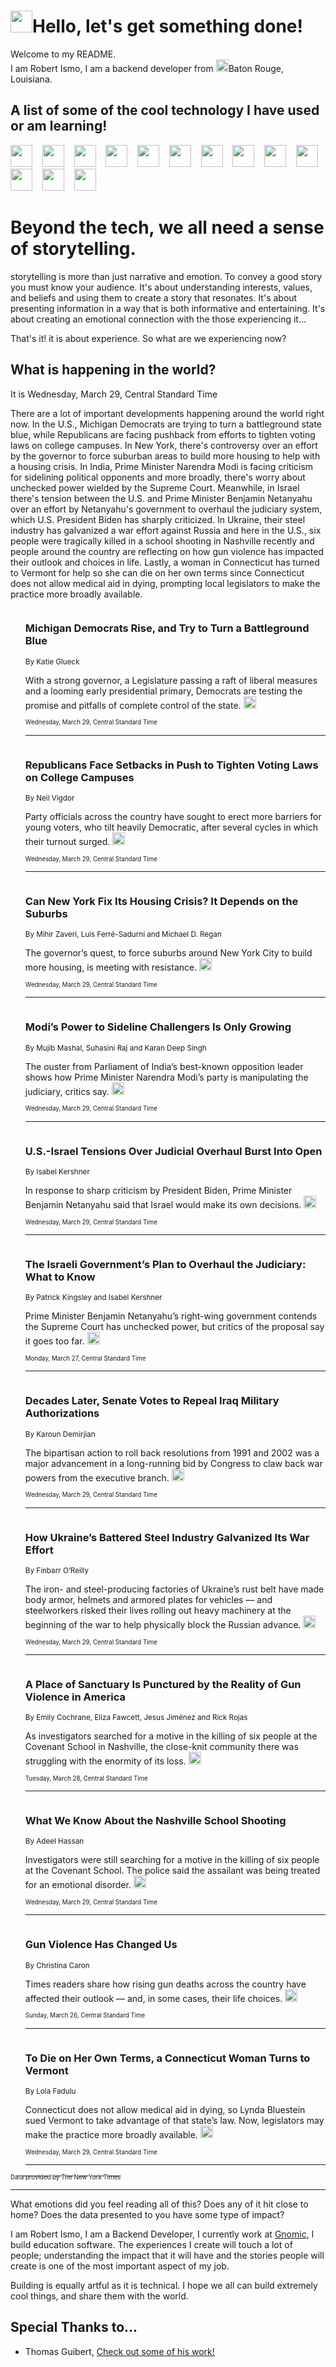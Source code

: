 <h1><img src="https://emojis.slackmojis.com/emojis/images/1643514375/3493/hot-coffee.gif?1643514375" width="35"/>Hello, let's get something done!</h1>

<p>Welcome to my README.<br/>
I am Robert Ismo, I am a backend developer from <img src="https://emojis.slackmojis.com/emojis/images/1638395689/50435/moulin_rouge.png?1638395689" width="20"/>Baton Rouge, Louisiana.</p>
<h2>A list of some of the cool technology I have used or am learning!</h2>
<p>
<img src="https://emojis.slackmojis.com/emojis/images/1643516091/21142/meow_bongotap.gif?1643516091" width="35" alt="">
<img src="https://img.shields.io/badge/Favorite%20Frontend%20Framework-SvelteKit-f83903" alt="">
<img src="https://img.shields.io/badge/Second%20Favorite-Vue-40b581" alt="">
<img src="https://img.shields.io/badge/Most%20Used%20Runtime-Nodejs-78b061" alt="">
<img src="https://emojis.slackmojis.com/emojis/images/1643517416/34482/fire.gif?1643517416" width="35" alt="">
<img src="https://img.shields.io/badge/Javascript%20But%20Better-Typescript-0078ca" alt="">
<img src="https://img.shields.io/badge/Favorite%20Language-Elixir-3e244d" alt="">
<img src="https://img.shields.io/badge/Containerize%20Everything-Docker-6ac9ef" alt="">
<img src="https://emojis.slackmojis.com/emojis/images/1643514596/5999/meow_party.gif?1643514596" width="35" alt="">
<img src="https://img.shields.io/badge/API%20Love%20Language-Graphql-de32a5" alt="">
<img src="https://img.shields.io/badge/Our%20Favorite%20Version%20Controller-Git-e94f33" alt="">
<img src="https://img.shields.io/badge/Favorite%20Database-Redis-d42d1d" alt="">
<img src="https://emojis.slackmojis.com/emojis/images/1643514559/5584/deployparrot.gif?1643514559" width="35" alt="">
<img src="https://img.shields.io/badge/Container%20Interstate-RabbitMQ-f66200" alt="">
<img src="https://img.shields.io/badge/Gotta%20Learn-Kubernetes-316adf" alt="">
<img src="https://img.shields.io/badge/Really%20Mature%20Now-WASM-654fef" alt="">
<img src="https://emojis.slackmojis.com/emojis/images/1666642497/61942/dance_vibe.gif?1666642497" width="35" alt="">
<img src="https://img.shields.io/badge/For%20My%20M1-ARM64-657d96" alt="">
<img src="https://img.shields.io/badge/Loving%20This%20So%20Much-TailwindCSS-17bcb5" alt="">
<img src="https://img.shields.io/badge/Cool%20Build%20Tool-Vite-f9cb24" alt="">
<img src="https://emojis.slackmojis.com/emojis/images/1669231376/62819/working-on-it.gif?1669231376" width="35" alt="">
<img src="https://img.shields.io/badge/Fun%20and%20Easy%20Database-MongoDB-5f8c49" alt="">
<img src="https://img.shields.io/badge/JS%20Life%20Support-NPM-c73737" alt="">
<img src="https://img.shields.io/badge/I%20Liked%20It-DynamoDB-0073b9" alt="">
<img src="https://emojis.slackmojis.com/emojis/images/1643514045/46/question.gif?1643514045" width="35" alt="">
<img src="https://img.shields.io/badge/cool-React-60d6f9" alt="">
<img src="https://img.shields.io/badge/Future%20Big%20Project-Lambda-f37e00" alt="">
<img src="https://img.shields.io/badge/NPM%20But%20Better-PNPM-f1aa07" alt="">
<img src="https://emojis.slackmojis.com/emojis/images/1643514943/9662/fbwow.gif?1643514943" width="35" alt="">
<img src="https://img.shields.io/badge/First%20Language-C-662079" alt="">
<img src="https://img.shields.io/badge/Where%20I%20Deploy%20Frontend-Vercel-000000" alt="">
<img src="https://img.shields.io/badge/Who%20Does%20not%20Want%20an%20App-Swift-f9492a" alt="">
<img src="https://emojis.slackmojis.com/emojis/images/1643514058/151/javascript.png?1643514058" width="35" alt="">
<img src="https://img.shields.io/badge/cool-Python-fbd542" alt="">
<img src="https://img.shields.io/badge/Favorite%20Something-Stripe-656cdc" alt="">
<img src="https://img.shields.io/badge/Of%20Course-HTML5-ed6327" alt="">
<img src="https://emojis.slackmojis.com/emojis/images/1660415405/60731/bomb.gif?1660415405" width="35" alt="">
<img src="https://img.shields.io/badge/hate-CSS-2964ec" alt="">
<img src="https://img.shields.io/badge/Learning-CircleCI-141215" alt="">
<img src="https://img.shields.io/badge/Learning-Rust-fbbb3b" alt="">
<img src="https://emojis.slackmojis.com/emojis/images/1660415397/60712/writing-hand.gif?1660415397" width="35" alt="">
<img src="https://img.shields.io/badge/Dev%20Browser%20of%20Choice-Firefox-cc4e26" alt="">
<img src="https://img.shields.io/badge/Recoverying%20From%20Windows-UNIX-1781e3" alt="">
<img src="https://img.shields.io/badge/LOVE-LogSeq-90c1c2" alt="">
<img src="https://emojis.slackmojis.com/emojis/images/1643514066/223/kirby.gif?1643514066" width="35" alt="">
<img src="https://img.shields.io/badge/Daily%20Driver-MacOS-e6e6e8" alt="">
<img src="https://img.shields.io/badge/Git%20Server-Github-000000" alt="">
<img src="https://img.shields.io/badge/enjoyable-EC2-f17428" alt="">
<img src="https://emojis.slackmojis.com/emojis/images/1643514239/2069/excited.gif?1643514239" width="35" alt="">
</p>
<h1>Beyond the tech, we all need a sense of storytelling.</h1>
<p>storytelling is more than just narrative and emotion. To convey a good story you must know your audience. It's about understanding interests, values, and beliefs and using them to create a story that resonates. It's about presenting information in a way that is both informative and entertaining. It's about creating an emotional connection with the those experiencing it...</p>
<p>That's it! it is about experience. So what are we experiencing now?</p>
<h2>What is happening in the world?</h2>
<p>It is Wednesday, March 29, Central Standard Time</p>
<p>
There are a lot of important developments happening around the world right now. In the U.S., Michigan Democrats are trying to turn a battleground state blue, while Republicans are facing pushback from efforts to tighten voting laws on college campuses. In New York, there&#39;s controversy over an effort by the governor to force suburban areas to build more housing to help with a housing crisis. In India, Prime Minister Narendra Modi is facing criticism for sidelining political opponents and more broadly, there&#39;s worry about unchecked power wielded by the Supreme Court. Meanwhile, in Israel there&#39;s tension between the U.S. and Prime Minister Benjamin Netanyahu over an effort by Netanyahu&#39;s government to overhaul the judiciary system, which U.S. President Biden has sharply criticized. In Ukraine, their steel industry has galvanized a war effort against Russia and here in the U.S., six people were tragically killed in a school shooting in Nashville recently and people around the country are reflecting on how gun violence has impacted their outlook and choices in life. Lastly, a woman in Connecticut has turned to Vermont for help so she can die on her own terms since Connecticut does not allow medical aid in dying, prompting local legislators to make the practice more broadly available.</p>
<ol>
<img src="https://img.shields.io/badge/-us-blue" alt="">
<h3>Michigan Democrats Rise, and Try to Turn a Battleground Blue</h3>
<sub>By Katie Glueck</sub>
<p>With a strong governor, a Legislature passing a raft of liberal measures and a looming early presidential primary, Democrats are testing the promise and pitfalls of complete control of the state.  <a href="https://nyti.ms/3KeVv0T"><img src="https://developer.nytimes.com/files/poweredby_nytimes_30b.png?v=1583354208352" height="20"></a></p>
<sub><sub>Wednesday, March 29, Central Standard Time</sub></sub>
<hr/>
<img src="https://img.shields.io/badge/-us-blue" alt="">
<h3>Republicans Face Setbacks in Push to Tighten Voting Laws on College Campuses</h3>
<sub>By Neil Vigdor</sub>
<p>Party officials across the country have sought to erect more barriers for young voters, who tilt heavily Democratic, after several cycles in which their turnout surged.  <a href="https://nyti.ms/40stKc2"><img src="https://developer.nytimes.com/files/poweredby_nytimes_30b.png?v=1583354208352" height="20"></a></p>
<sub><sub>Wednesday, March 29, Central Standard Time</sub></sub>
<hr/>
<img src="https://img.shields.io/badge/-nyregion-blue" alt="">
<h3>Can New York Fix Its Housing Crisis? It Depends on the Suburbs</h3>
<sub>By Mihir Zaveri, Luis Ferré-Sadurní and Michael D. Regan</sub>
<p>The governor’s quest, to force suburbs around New York City to build more housing, is meeting with resistance.  <a href="https://nyti.ms/3LWSXa5"><img src="https://developer.nytimes.com/files/poweredby_nytimes_30b.png?v=1583354208352" height="20"></a></p>
<sub><sub>Wednesday, March 29, Central Standard Time</sub></sub>
<hr/>
<img src="https://img.shields.io/badge/-world-blue" alt="">
<h3>Modi’s Power to Sideline Challengers Is Only Growing</h3>
<sub>By Mujib Mashal, Suhasini Raj and Karan Deep Singh</sub>
<p>The ouster from Parliament of India’s best-known opposition leader shows how Prime Minister Narendra Modi’s party is manipulating the judiciary, critics say.  <a href="https://nyti.ms/42QIX85"><img src="https://developer.nytimes.com/files/poweredby_nytimes_30b.png?v=1583354208352" height="20"></a></p>
<sub><sub>Wednesday, March 29, Central Standard Time</sub></sub>
<hr/>
<img src="https://img.shields.io/badge/-world-blue" alt="">
<h3>U.S.-Israel Tensions Over Judicial Overhaul Burst Into Open</h3>
<sub>By Isabel Kershner</sub>
<p>In response to sharp criticism by President Biden, Prime Minister Benjamin Netanyahu said that Israel would make its own decisions.  <a href="https://nyti.ms/3TRJh2l"><img src="https://developer.nytimes.com/files/poweredby_nytimes_30b.png?v=1583354208352" height="20"></a></p>
<sub><sub>Wednesday, March 29, Central Standard Time</sub></sub>
<hr/>
<img src="https://img.shields.io/badge/-world-blue" alt="">
<h3>The Israeli Government’s Plan to Overhaul the Judiciary: What to Know</h3>
<sub>By Patrick Kingsley and Isabel Kershner</sub>
<p>Prime Minister Benjamin Netanyahu’s right-wing government contends the Supreme Court has unchecked power, but critics of the proposal say it goes too far.  <a href="https://nyti.ms/40CHJLP"><img src="https://developer.nytimes.com/files/poweredby_nytimes_30b.png?v=1583354208352" height="20"></a></p>
<sub><sub>Monday, March 27, Central Standard Time</sub></sub>
<hr/>
<img src="https://img.shields.io/badge/-us-blue" alt="">
<h3>Decades Later, Senate Votes to Repeal Iraq Military Authorizations</h3>
<sub>By Karoun Demirjian</sub>
<p>The bipartisan action to roll back resolutions from 1991 and 2002 was a major advancement in a long-running bid by Congress to claw back war powers from the executive branch.  <a href="https://nyti.ms/3G0QUht"><img src="https://developer.nytimes.com/files/poweredby_nytimes_30b.png?v=1583354208352" height="20"></a></p>
<sub><sub>Wednesday, March 29, Central Standard Time</sub></sub>
<hr/>
<img src="https://img.shields.io/badge/-world-blue" alt="">
<h3>How Ukraine’s Battered Steel Industry Galvanized Its War Effort</h3>
<sub>By Finbarr O’Reilly</sub>
<p>The iron- and steel-producing factories of Ukraine’s rust belt have made body armor, helmets and armored plates for vehicles — and steelworkers risked their lives rolling out heavy machinery at the beginning of the war to help physically block the Russian advance.  <a href="https://nyti.ms/40p4u6p"><img src="https://developer.nytimes.com/files/poweredby_nytimes_30b.png?v=1583354208352" height="20"></a></p>
<sub><sub>Wednesday, March 29, Central Standard Time</sub></sub>
<hr/>
<img src="https://img.shields.io/badge/-us-blue" alt="">
<h3>A Place of Sanctuary Is Punctured by the Reality of Gun Violence in America</h3>
<sub>By Emily Cochrane, Eliza Fawcett, Jesus Jiménez and Rick Rojas</sub>
<p>As investigators searched for a motive in the killing of six people at the Covenant School in Nashville, the close-knit community there was struggling with the enormity of its loss.  <a href="https://nyti.ms/3JR2sF8"><img src="https://developer.nytimes.com/files/poweredby_nytimes_30b.png?v=1583354208352" height="20"></a></p>
<sub><sub>Tuesday, March 28, Central Standard Time</sub></sub>
<hr/>
<img src="https://img.shields.io/badge/-us-blue" alt="">
<h3>What We Know About the Nashville School Shooting</h3>
<sub>By Adeel Hassan</sub>
<p>Investigators were still searching for a motive in the killing of six people at the Covenant School. The police said the assailant was being treated for an emotional disorder.  <a href="https://nyti.ms/3zdpLEf"><img src="https://developer.nytimes.com/files/poweredby_nytimes_30b.png?v=1583354208352" height="20"></a></p>
<sub><sub>Wednesday, March 29, Central Standard Time</sub></sub>
<hr/>
<img src="https://img.shields.io/badge/-well-blue" alt="">
<h3>Gun Violence Has Changed Us</h3>
<sub>By Christina Caron</sub>
<p>Times readers share how rising gun deaths across the country have affected their outlook — and, in some cases, their life choices.  <a href="https://nyti.ms/3zafKrg"><img src="https://developer.nytimes.com/files/poweredby_nytimes_30b.png?v=1583354208352" height="20"></a></p>
<sub><sub>Sunday, March 26, Central Standard Time</sub></sub>
<hr/>
<img src="https://img.shields.io/badge/-nyregion-blue" alt="">
<h3>To Die on Her Own Terms, a Connecticut Woman Turns to Vermont</h3>
<sub>By Lola Fadulu</sub>
<p>Connecticut does not allow medical aid in dying, so Lynda Bluestein sued Vermont to take advantage of that state’s law. Now, legislators may make the practice more broadly available.  <a href="https://nyti.ms/40BJB7S"><img src="https://developer.nytimes.com/files/poweredby_nytimes_30b.png?v=1583354208352" height="20"></a></p>
<sub><sub>Wednesday, March 29, Central Standard Time</sub></sub>
<hr/>
</ol>
<a href="https://developer.nytimes.com"><sub><sub>Data provided by The New York Times</sub></sub></a>
<hr/>
<p>What emotions did you feel reading all of this? Does any of it hit close to home? Does the data presented to you have some type of impact?</p>
<p>I am Robert Ismo, I am a Backend Developer, I currently work at <a href="https://gnomic.education/">Gnomic</a>, I build education software. The experiences I create will touch a lot of people; understanding the impact that it will have and the stories people will create is one of the most important aspect of my job.</p>
<p>Building is equally artful as it is technical. I hope we all can build extremely cool things, and share them with the world.</p>
<h2>Special Thanks to...</h2>
<ul>
<li>Thomas Guibert, <a href="https://github.com/thmsgbrt/thmsgbrt">Check out some of his work!</a></li>
</ul>
